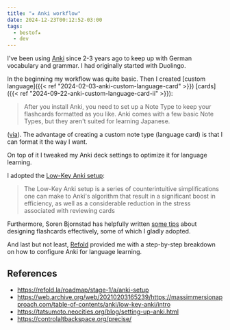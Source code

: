 ```yaml
---
title: "★ Anki workflow"
date: 2024-12-23T00:12:52-03:00
tags:
  - bestof★
  - dev
---
```


I've been using [Anki](https://apps.ankiweb.net/) since 2-3 years ago to keep up
with German vocabulary and grammar. I had originally started with Duolingo.

In the beginning my workflow was quite basic.
Then I created [custom language]({{< ref "2024-02-03-anki-custom-language-card" >}}) [cards]({{< ref "2024-09-22-anki-custom-language-card-ii" >}}):

> After you install Anki, you need to set up a Note Type to keep your flashcards
> formatted as you like. Anki comes with a few basic Note Types, but they aren't
> suited for learning Japanese.

([via](https://tatsumoto.neocities.org/blog/setting-up-anki)). The advantage of
creating a custom note type (language card) is that I can format it the way I
want.

On top of it I tweaked my Anki deck settings to optimize it for language learning.

I adopted the [Low-Key Anki
setup](https://web.archive.org/web/20210203165239/https://massimmersionapproach.com/table-of-contents/anki/low-key-anki/intro):

> The Low-Key Anki setup is a series of counterintuitive simplifications one can
> make to Anki's algorithm that result in a significant boost in efficiency, as
> well as a considerable reduction in the stress associated with reviewing cards

Furthermore, Soren Bjornstad has helpfully written [some
tips](https://controlaltbackspace.org/precise/) about designing flashcards
effectively, some of which I gladly adopted.

And last but not least, [Refold](https://refold.la/roadmap/stage-1/a/anki-setup)
provided me with a step-by-step breakdown on how to configure Anki for language
learning.

## References

- https://refold.la/roadmap/stage-1/a/anki-setup
- https://web.archive.org/web/20210203165239/https://massimmersionapproach.com/table-of-contents/anki/low-key-anki/intro
- https://tatsumoto.neocities.org/blog/setting-up-anki.html
- https://controlaltbackspace.org/precise/
